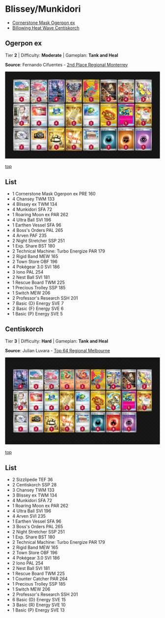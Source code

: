 # Blissey/Munkidori

* [Cornerstone Mask Ogerpon ex](#ogerpon-ex)
* [Billowing Heat Wave Centiskorch](#centiskorch)

## Ogerpon ex

Tier **2** | Difficulty: **Moderate** | Gameplan: **Tank and Heal**

**Source**: Fernando Cifuentes - [2nd Place Regional Monterrey](https://limitlesstcg.com/decks/list/17098)

![decklist](../../!Images/Standard/16SVI-JTG/Blissey-Munkidori.png)

[top](#blissey-munkidori)

## List
* 1 Cornerstone Mask Ogerpon ex PRE 160
* 4 Chansey TWM 133
* 4 Blissey ex TWM 134
* 4 Munkidori SFA 72
* 1 Roaring Moon ex PAR 262
* 4 Ultra Ball SVI 196
* 1 Earthen Vessel SFA 96
* 4 Boss's Orders PAL 265
* 4 Arven PAF 235
* 2 Night Stretcher SSP 251
* 1 Exp. Share BST 180
* 2 Technical Machine: Turbo Energize PAR 179
* 2 Rigid Band MEW 165
* 2 Town Store OBF 196
* 4 Pokégear 3.0 SVI 186
* 3 Iono PAL 254
* 2 Nest Ball SVI 181
* 1 Rescue Board TWM 225
* 1 Precious Trolley SSP 185
* 1 Switch MEW 206
* 2 Professor's Research SSH 201
* 7 Basic {D} Energy SVE 7
* 2 Basic {F} Energy SVE 6
* 1 Basic {P} Energy SVE 5

## Centiskorch

Tier **3** | Difficulty: **Hard** | Gameplan: **Tank and Heal**

**Source**: Julian Luvara - [Top 64 Regional Melbourne](https://limitlesstcg.com/decks/list/17715)

![decklist](../../!Images/Standard/16SVI-JTG/Blissey-Munkidori-Centiskorch.png)

[top](#blissey-munkidori)

## List
* 2 Sizzlipede TEF 36
* 2 Centiskorch SSP 28
* 3 Chansey TWM 133
* 3 Blissey ex TWM 134
* 4 Munkidori SFA 72
* 1 Roaring Moon ex PAR 262
* 4 Ultra Ball SVI 196
* 4 Arven SVI 235
* 1 Earthen Vessel SFA 96
* 3 Boss's Orders PAL 265
* 2 Night Stretcher SSP 251
* 1 Exp. Share BST 180
* 2 Technical Machine: Turbo Energize PAR 179
* 2 Rigid Band MEW 165
* 2 Town Store OBF 196
* 4 Pokégear 3.0 SVI 186
* 2 Iono PAL 254
* 2 Nest Ball SVI 181
* 1 Rescue Board TWM 225
* 1 Counter Catcher PAR 264
* 1 Precious Trolley SSP 185
* 1 Switch MEW 206
* 2 Professor's Research SSH 201
* 6 Basic {D} Energy SVE 15
* 3 Basic {R} Energy SVE 10
* 1 Basic {P} Energy SVE 13
